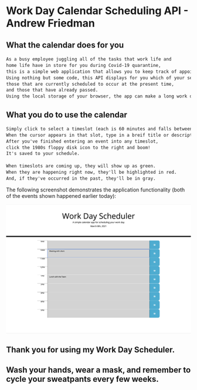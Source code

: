 # Work Day Calendar Scheduling API - Andrew Friedman



## What the calendar does for you

```md
As a busy employee juggling all of the tasks that work life and 
home life have in store for you during Covid-19 quarantine, 
this is a simple web application that allows you to keep track of appointments and the time. 
Using nothing but some code, this API displays for you which of your self-entered events are coming up, 
those that are currently scheduled to occur at the present time, 
and those that have already passed. 
Using the local storage of your browser, the app can make a long work day feel manageable.   
```

## What you do to use the calendar

```md
Simply click to select a timeslot (each is 60 minutes and falls between the hours of 9AM and 5PM). 
When the cursor appears in that slot, type in a breif title or description of the event. 
After you've finished entering an event into any timeslot, 
click the 1980s floppy disk icon to the right and boom! 
It's saved to your schedule.

When timeslots are coming up, they will show up as green. 
When they are happening right now, they'll be highlighted in red. 
And, if they've occurred in the past, they'll be in gray.
```

The following screenshot demonstrates the application functionality (both of the events shown happened earlier today):

![The user clicks to select a timeslot, enters the event name and clicks the disk "save" button to the right.](https://github.com/andrewfriedman20/homework_05_ALF/blob/039fae0de428bcaccaffa4d039e31cd21b4e8da9/workdaycalendar.alf.jpg)

## Thank you for using my Work Day Scheduler. 
## Wash your hands, wear a mask, and remember to cycle your sweatpants every few weeks.
